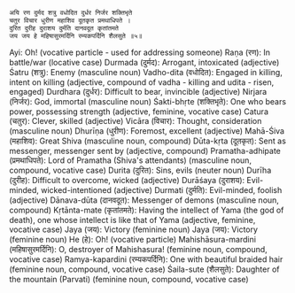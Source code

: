 
```
अयि रण दुर्मद शत्रु वधोदित दुर्धर निर्जर शक्तिभृते
चतुर विचार धुरीण महाशिव दूतकृत प्रमथाधिपते ।
दुरित दुरीह दुराशय दुर्मति दानवदूत कृतांतमते
जय जय हे महिषासुरमर्दिनि रम्यकपर्दिनि शैलसुते ॥५॥
```


Ayi: Oh! (vocative particle - used for addressing someone)
Raṇa (रण): In battle/war (locative case)
Durmada (दुर्मद): Arrogant, intoxicated (adjective)
Śatru (शत्रु): Enemy (masculine noun)
Vadho-dita (वधोदित): Engaged in killing, intent on killing (adjective, compound of vadha - killing and udita - risen, engaged)
Durdhara (दुर्धर): Difficult to bear, invincible (adjective)
Nirjara (निर्जर): God, immortal (masculine noun)
Śakti-bhṛte (शक्तिभृते): One who bears power, possessing strength (adjective, feminine, vocative case)
Catura (चतुर): Clever, skilled (adjective)
Vicāra (विचार): Thought, consideration (masculine noun)
Dhurīṇa (धुरीण): Foremost, excellent (adjective)
Mahā-Śiva (महाशिव): Great Shiva (masculine noun, compound)
Dūta-kṛta (दूतकृत): Sent as messenger, messenger sent by (adjective, compound)
Pramatha-adhipate (प्रमथाधिपते): Lord of Pramatha (Shiva's attendants) (masculine noun, compound, vocative case)
Durita (दुरित): Sins, evils (neuter noun)
Durīha (दुरीह): Difficult to overcome, wicked (adjective)
Durāśaya (दुराशय): Evil-minded, wicked-intentioned (adjective)
Durmati (दुर्मति): Evil-minded, foolish (adjective)
Dānava-dūta (दानवदूत): Messenger of demons (masculine noun, compound)
Kṛtānta-mate (कृतांतमते): Having the intellect of Yama (the god of death), one whose intellect is like that of Yama (adjective, feminine, vocative case)
Jaya (जय): Victory (feminine noun)
Jaya (जय): Victory (feminine noun)
He (हे): Oh! (vocative particle)
Mahishāsura-mardini (महिषासुरमर्दिनि): O, destroyer of Mahishasura! (feminine noun, compound, vocative case)
Ramya-kapardini (रम्यकपर्दिनि): One with beautiful braided hair (feminine noun, compound, vocative case)
Śaila-sute (शैलसुते): Daughter of the mountain (Parvati) (feminine noun, compound, vocative case)
